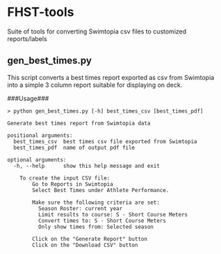 # FHST-tools
Suite of tools for converting Swimtopia csv files to customized reports/labels

## gen_best_times.py
This script converts a best times report exported as csv from Swimtopia into
a simple 3 column report suitable for displaying on deck.

###Usage###
```
> python gen_best_times.py [-h] best_times_csv [best_times_pdf]

Generate best times report from Swimtopia data

positional arguments:
  best_times_csv  best times csv file exported from Swimtopia
  best_times_pdf  name of output pdf file

optional arguments:
  -h, --help      show this help message and exit

    To create the input CSV file:
        Go to Reports in Swimtopia
        Select Best Times under Athlete Performance.

        Make sure the following criteria are set:
          Season Roster: current year
          Limit results to course: S - Short Course Meters
          Convert times to: S - Short Course Meters
          Only show times from: Selected season

        Click on the "Generate Report" button
        Click on the "Download CSV" button
```
